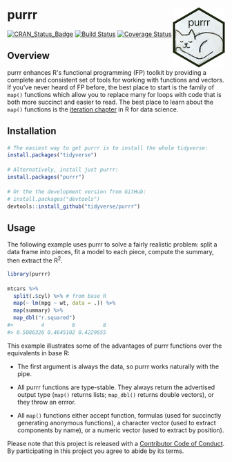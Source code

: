 
<!-- README.md is generated from README.Rmd. Please edit that file -->
purrr <img src="man/figures/logo.png" align="right" />
======================================================

[![CRAN\_Status\_Badge](http://www.r-pkg.org/badges/version/purrr)](http://cran.r-project.org/package=purrr) [![Build Status](https://travis-ci.org/tidyverse/purrr.svg?branch=master)](https://travis-ci.org/tidyverse/purrr) [![Coverage Status](https://img.shields.io/codecov/c/github/tidyverse/purrr/master.svg)](https://codecov.io/github/tidyverse/purrr?branch=master)

Overview
--------

purrr enhances R's functional programming (FP) toolkit by providing a complete and consistent set of tools for working with functions and vectors. If you've never heard of FP before, the best place to start is the family of `map()` functions which allow you to replace many for loops with code that is both more succinct and easier to read. The best place to learn about the `map()` functions is the [iteration chapter](http://r4ds.had.co.nz/iteration.html) in R for data science.

Installation
------------

``` r
# The easiest way to get purrr is to install the whole tidyverse:
install.packages("tidyverse")

# Alternatively, install just purrr:
install.packages("purrr")

# Or the the development version from GitHub:
# install.packages("devtools")
devtools::install_github("tidyverse/purrr")
```

Usage
-----

The following example uses purrr to solve a fairly realistic problem: split a data frame into pieces, fit a model to each piece, compute the summary, then extract the R<sup>2</sup>.

``` r
library(purrr)

mtcars %>%
  split(.$cyl) %>% # from base R
  map(~ lm(mpg ~ wt, data = .)) %>%
  map(summary) %>%
  map_dbl("r.squared")
#>         4         6         8 
#> 0.5086326 0.4645102 0.4229655
```

This example illustrates some of the advantages of purrr functions over the equivalents in base R:

-   The first argument is always the data, so purrr works naturally with the pipe.

-   All purrr functions are type-stable. They always return the advertised output type (`map()` returns lists; `map_dbl()` returns double vectors), or they throw an errror.

-   All `map()` functions either accept function, formulas (used for succinctly generating anonymous functions), a character vector (used to extract components by name), or a numeric vector (used to extract by position).

Please note that this project is released with a [Contributor Code of Conduct](CONDUCT.md).
By participating in this project you agree to abide by its terms.
